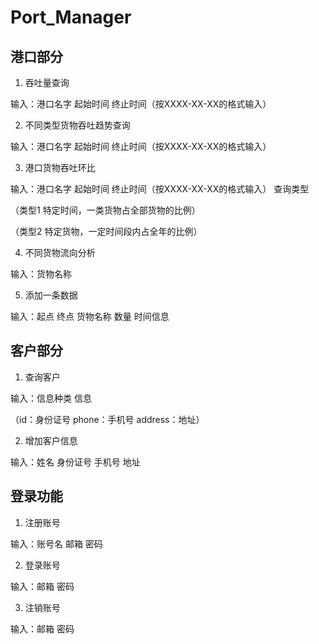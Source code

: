 # Port_Manager

## 港口部分
1. 吞吐量查询
   
输入：港口名字 起始时间 终止时间（按XXXX-XX-XX的格式输入）

2. 不同类型货物吞吐趋势查询
   
输入：港口名字 起始时间 终止时间（按XXXX-XX-XX的格式输入）

3. 港口货物吞吐环比
   
输入：港口名字 起始时间 终止时间（按XXXX-XX-XX的格式输入） 查询类型

（类型1 特定时间，一类货物占全部货物的比例）

（类型2 特定货物，一定时间段内占全年的比例）

4. 不同货物流向分析
   
输入：货物名称

5. 添加一条数据
   
输入：起点 终点 货物名称 数量 时间信息

## 客户部分
1. 查询客户
   
输入：信息种类 信息

（id：身份证号 phone：手机号 address：地址）

2. 增加客户信息
   
输入：姓名 身份证号 手机号 地址

## 登录功能
1. 注册账号
   
输入：账号名 邮箱 密码

2. 登录账号
   
输入：邮箱 密码

3. 注销账号
   
输入：邮箱 密码
